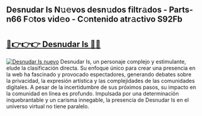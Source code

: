 ## Desnudar Is N𝚞𝚎vos desn𝚞dos filtr𝚊dos - Parts-n66 F𝚘tos vid𝚎o - C𝚘ntenido atr𝚊ctivo S92Fb

# <h2><a href="http://mb9u1cj.tromn.icu/?c=Desnudar+Is">🔗👉👉👉 Desnudar Is 🔗🔗</a></h2>

[![Desnudar Is nuevo](https://i.imgur.com/pEAQMta.gif)](http://mb9u1cj.tromn.icu/?c=Desnudar+Is)
Desnudar Is, un personaje complejo y estimulante, elude la clasificación directa. Su enfoque único para crear una presencia en la web ha fascinado y provocado espectadores, generando debates sobre la privacidad, la expresión artística y las complejidades de las comunidades digitales. A pesar de la incertidumbre de sus próximos pasos, su impacto en la comunidad en línea es profundo. Impulsada por una determinación inquebrantable y un carisma innegable, la presencia de Desnudar Is en el universo virtual no tiene paralelo.
